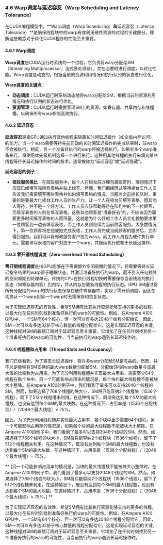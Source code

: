 ### 4.6 Warp调度与延迟容忍（Warp Scheduling and Latency Tolerance）

在CUDA编程模型中，**Warp调度（Warp Scheduling）**和**延迟容忍（Latency Tolerance）**是确保线程块中的warp有效利用硬件资源的过程的关键部分。理解这些概念对于优化CUDA程序的性能至关重要。

#### 4.6.1 Warp调度

**Warp调度**是CUDA运行时系统的一个过程，它负责将warp分配给SM（Streaming Multiprocessor，流式多处理器），并在必要时进行调度，以优化性能。Warp调度是动态的，根据当前的资源利用情况和执行队列的状态进行优化。

**Warp调度的关键点**：
- **动态调度**：CUDA运行时系统动态地将warp分配给SM，根据当前的资源利用情况和执行队列的状态进行优化。
- **资源管理**：CUDA运行时需要管理SM上的资源，如寄存器、共享内存和线程槽，以确保所有warp都能高效执行。

#### 4.6.2 延迟容忍

**延迟容忍**是指GPU通过执行其他线程来隐藏长时间延迟操作（如全局内存访问）的能力。当一个warp需要等待先前启动的长时间延迟操作的完成结果时，该warp不会被执行。相反，另一个准备好执行的warp将被选择执行。如果有多个warp准备执行，将使用优先级机制选择一个进行执行。这种用其他线程的执行来填充某些线程等待长延迟操作的时间的技术，通常被称为“延迟容忍”或“延迟隐藏”。

**延迟容忍的例子**：
- **邮政服务类比**：在邮政服务中，每个人在柜台前办理包裹邮寄时，理想情况下应该已经填写完所有表格并贴上标签。然而，我们都经历过等待柜台工作人员告诉我们需要填写哪些表格并如何填写表格的情况。当服务台前排长队时，重要的是要最大化柜台工作人员的生产力。让一个人在柜台前填写表格，而其他人等待，并不是一个好方法。工作人员应该帮助等待在队列中的下一位顾客，而填写表格的人则在填写表格。这些其他顾客是“准备好去”的，不应该因为需要更多时间填写表格的人而阻塞。这就是为什么好的工作人员会礼貌地要求第一位顾客到一边去填写表格，而工作人员则继续为当前顾客服务。大多数情况下，第一位顾客将在他或她完成表格，工作人员完成当前顾客的服务后，立即得到服务。我们可以将邮政服务客户视为warp，而工作人员视为硬件执行单元。需要填写表格的客户对应于一个warp，其继续执行依赖于长延迟操作。

#### 4.6.3 零开销线程调度（Zero-overhead Thread Scheduling）

**零开销线程调度**是指GPU能够在不需要额外空闲周期的情况下，将需要等待长延迟指令结果的warp置于睡眠状态，并激活准备好执行的warp，而不引入任何额外的空闲周期到处理单元。传统的CPU在执行线程切换时需要保存当前线程的执行状态（如寄存器内容）到内存，并从内存加载新线程的执行状态。GPU SM通过将所有分配给的warp的执行状态保存在硬件寄存器中，实现了零开销调度，因此在切换从一个warp到另一个warp时无需保存和恢复状态。

为了实现延迟容忍的有效性，希望SM拥有比其执行资源能够支持的更多的线程，以最大化在任何时刻找到准备好执行的warp的可能性。例如，在Ampere A100 GPU中，一个SM有64个核心，但一次可以有多达2048个线程分配给它。因此，SM一次可以有多达32倍于核心数量的线程分配给它，这是实现延迟容忍的关键。这种线程对SM的超额订阅对于延迟容忍至关重要，它增加了在任何时刻找到另一个准备好执行的warp的可能性，当当前执行的warp遇到长延迟操作时。

#### 4.6.4 线程槽和占用率（Thread Slots and Occupancy）

我们已经看到，为了容忍长延迟操作，将许多warp分配给SM是有益的。然而，并不总是能够将SM支持的最大warp数量分配给SM。分配给SM的warp数量与该最大值的比率称为占用率。为了充分利用线程槽并实现最大占用率，需要至少64个线程在每个块中。另一个可能影响占用率的情况是，每个块的最大线程数不能被块大小整除。在Ampere A100的例子中，我们看到了最多可以支持2048个线程的SM。然而，如果选择了768个线程的块大小，SM将只能容纳2个线程块（1536个线程），留下了512个线程槽未利用。在这种情况下，既没有达到每个SM的最大线程数，也没有达到每个SM的最大块数。在这种情况下，占用率是（1536个分配线程）/（2048个最大线程）= 75%。

因此，为了充分利用线程槽并实现最大占用率，每个块中至少需要64个线程。另一个可能影响占用率的情况是，如果每个块的最大线程数不能被块大小整除。在Ampere A100的例子中，我们看到了最多可以支持2048个线程的SM。然而，如果选择了768个线程的块大小，SM将只能容纳2个线程块（1536个线程），留下了512个线程槽未利用。在这种情况下，既没有达到每个SM的最大线程数，也没有达到每个SM的最大块数。在这种情况下，占用率是（1536个分配线程）/（2048个最大线程）= 75%。

** [另一个可能影响占用率的情况是，当块的最大线程数不能被块大小整除时。在Ampere A100的例子中，我们看到了最多可以支持2048个线程的SM。然而，如果选择了768个线程的块大小，SM将只能容纳2个线程块（1536个线程），留下了512个线程槽未利用。在这种情况下，既没有达到每个SM的最大线程数，也没有达到每个SM的最大块数。在这种情况下，占用率是（1536个分配线程）/（2048个最大线程）= 75%。] **

为了实现延迟容忍的有效性，希望SM拥有比其执行资源能够支持的更多的线程，以最大化在任何时刻找到准备好执行的warp的可能性。例如，在Ampere A100 GPU中，一个SM有64个核心，但一次可以有多达2048个线程分配给它。因此，SM一次可以有多达32倍于核心数量的线程分配给它，这是实现延迟容忍的关键。这种线程对SM的超额订阅对于延迟容忍至关重要，它增加了在任何时刻找到另一个准备好执行的warp的可能性，当当前执行的warp遇到长延迟操作时。

